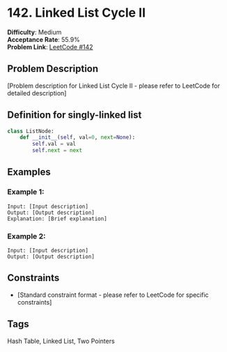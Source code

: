 # 142. Linked List Cycle II

**Difficulty**: Medium  
**Acceptance Rate**: 55.9%  
**Problem Link**: [LeetCode #142](https://leetcode.com/problems/linked-list-cycle-ii/)

## Problem Description

[Problem description for Linked List Cycle II - please refer to LeetCode for detailed description]

## Definition for singly-linked list

```python
class ListNode:
    def __init__(self, val=0, next=None):
        self.val = val
        self.next = next
```

## Examples

### Example 1:
```
Input: [Input description]
Output: [Output description]
Explanation: [Brief explanation]
```

### Example 2:
```
Input: [Input description]
Output: [Output description]
```

## Constraints

- [Standard constraint format - please refer to LeetCode for specific constraints]

## Tags
Hash Table, Linked List, Two Pointers